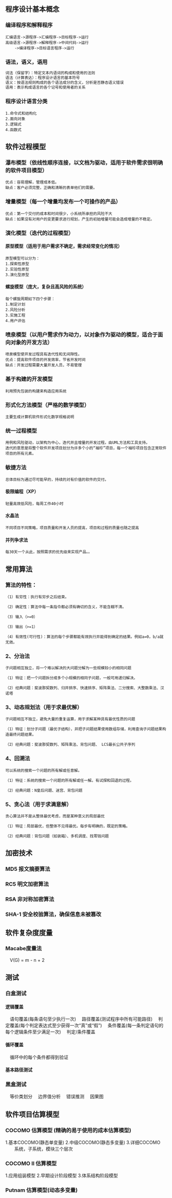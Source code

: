 ## 程序设计基本概念
### 编译程序和解释程序
	汇编语言->源程序->汇编程序->目标程序->运行
	高级语言->源程序->解释程序->中间代码->运行
		->编译程序->目标语言程序->运行
### 语法，语义，语用

```handlebars
词法（保留字）：特定文本内语词的构成和使用的法则
语法（计算表达）：程序设计语言的基本符号
语义：按语法规则构成的各个语法成分的含义，分析是否静态语义错误
语用：表示构成语言的各个记号和使用者的关系
```
### 程序设计语言分类
	1.命令式和结构化
	2.面向对象
	3.逻辑式
	4.函数式
## 软件过程模型
### 瀑布模型（依线性顺序连接，以文档为驱动，适用于软件需求很明确的软件项目模型）
	优点：容易理解，管理成本低。
	缺点：客户必须完整，正确和清晰的表单他们的需要。
### 增量模型（每一个增量均发布一个可操作的产品）
	优点：第一个交付的成本和时间很少，小系统所承担的风险不大
	缺点：如果没有对用户的变更要求进行规划，产生的初始增量可能会造成增量的不稳定。
### 演化模型（迭代的过程模型）
#### 原型模型（适用于用户需求不确定，需求经常变化的情况）
	原型模型可以分为：
	1.探索性原型
	2.实验性原型
	3.演化型原型
#### 螺旋模型（庞大，复杂且高风险的系统）
	每个螺旋周期如下四个步骤：
	1.制定计划
	2.风险分析
	3.实施工程
	4.用户评估
### 喷泉模型（以用户需求作为动力，以对象作为驱动的模型，适合于面向对象的开发方法）
	喷泉模型使开发过程具有迭代性和无间隙性。
	优点：提高软件项目的开发效率，节省开发时间
	缺点：开发过程需要大量开发人员，不易管理
### 基于构建的开发模型
	利用预先包装的构建来构造应用系统
### 形式化方法模型（严格的数学模型）
	主要生成计算机软件形式化数学规格说明
### 统一过程模型
	用例和风险驱动，以架构为中心，迭代并且增量的开发过程。由UML方法和工具支持。
	迭代的意思是将整个软件开发项目划分为许多个小的“袖珍”项目，每一个袖珍项目包含正常软件项目的所有元素。
### 敏捷方法
	总体目标为通过尽可能早的，持续的对有价值的软件的交付。
#### 极限编程（XP）
	轻量高效低风险，每周工作40小时
#### 水晶法
	不同项目不同策略，项目质量和开发人员的提高，项目和过程的质量也随之提高
#### 并列争求法
	每30天一个从此，按照需求的优先级来实现产品。。

## 常用算法
### 算法的特性：

	（1）有穷性：执行有穷步之后结束。
	
	（2）确定性：算法中每一条指令都必须有确切的含义，不能含糊不清。
	
	（3）输入（>=0）
	
	（3）输出（>=1）
	
	（4）有效性(可行性)：算法的每个步骤都能有效执行并能得到确定的结果。例如a=0，b/a就无效。

### 2、分治法
 	子问题相互独立，将一个难以解决的大问题分解为一些规模较小的相同问题
 	
 	（1）特征：把一个问题拆分成多个小规模的相同子问题，一般可用递归解决。
 	
 	（2）经典问题：斐波那契数列、归并排序、快速排序、矩阵乘法、二分搜索、大整数乘法、汉诺塔

### 3、动态规划法（用于求最优解）
 	子问题相互不独立，避免大量的重复运算，用于求解某种具有最优性质的问题
 	
 	（1）特征：划分子问题（最优子结构），并把子问题结果使用数组存储，利用查询子问题结果构造最终问题结果。
 	
 	（2）经典问题：斐波那契数列、矩阵乘法、背包问题、 LCS最长公共子序列

### 4、回溯法
 	可以系统的搜索一个问题的所有解或任意解。
 	
 	（1）特征：系统的搜索一个问题的所有解或任一解。有试探和回退的过程。
 	
 	（2）经典问题：N皇后问题、迷宫、背包问题

### 5、贪心法（用于求满意解）
 	贪心算法并不是从整体最优考虑，而是某种意义的局部最优
 	
 	（1）特征：局部最优，但整体不见得最优。每步有明确的，既定的策略。
 	
 	（2）经典问题：背包问题（如装箱）、多机调度、找零钱问题
## 加密技术
### MD5 报文摘要算法

### RC5 明文加密算法

### RSA 非对称加密算法

### SHA-1 安全校验算法，确保信息未被篡改
## 软件复杂度度量
### Macabe度量法
&emsp;V(G) = m - n + 2
## 测试
### 白盒测试
#### 逻辑覆盖
&emsp;语句覆盖(每条语句至少执行一次)
&emsp;路径覆盖(测试程序中所有可能路径)
&emsp;判定覆盖(每个判定表达式至少获得一次“真”或“假”)
&emsp;条件覆盖(每一条判定语句的每个逻辑条件至少满足一次)
&emsp;判定/条件覆盖
#### 循环覆盖 
&emsp;循环中的每个条件都得到验证
#### 基本路径测试
### 黑盒测试
&emsp;等价类划分
&emsp;边界值分析
&emsp;错误推测
&emsp;因果图
## 软件项目估算模型
### COCOMO 估算模型 (精确的易于使用的成本估算模型)
1.基本COCOMO(静态单变量)
2.中级COCOMO(静态多变量)
3.详细COCOMO
&emsp;&emsp;系统，子系统，模块三个层次
### COCOMO Ⅱ 估算模型
1.应用组装模型
2.早期设计阶段模型
3.体系结构阶段模型
### Putnam 估算模型(动态多变量)

